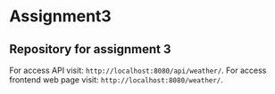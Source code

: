 # Assignment3

## Repository for assignment 3

For access API visit: `http://localhost:8080/api/weather/`.
For access frontend web page visit: `http://localhost:8080/weather/`.
